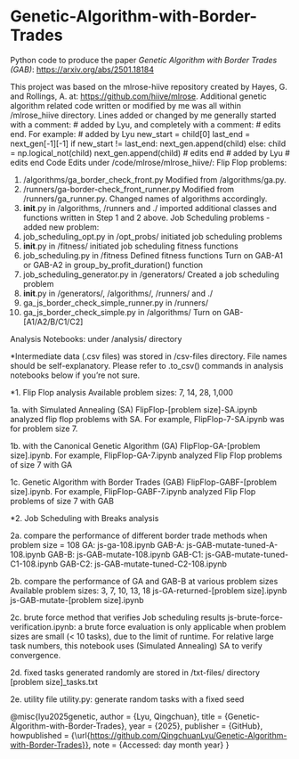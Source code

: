 # Genetic-Algorithm-with-Border-Trades

Python code to produce the paper _Genetic Algorithm with Border Trades (GAB)_: https://arxiv.org/abs/2501.18184

This project was based on the mlrose-hiive repository created by Hayes, G. and Rollings, A. at: https://github.com/hiive/mlrose. Additional genetic algorithm related code written or modified by me was all within /mlrose_hiive directory. Lines added or changed by me generally started with a comment: # added by Lyu, and completely with a comment: # edits end. For example:
	# added by Lyu
            new_start = child[0]
            last_end = next_gen[-1][-1]
            if new_start != last_end:
                next_gen.append(child)
            else:
                child = np.logical_not(child)
                next_gen.append(child)
            # edits end
	# added by Lyu
	 # edits end
Code Edits under /code/mlrose/mlrose_hiive/:
Flip Flop problems:
1. /algorithms/ga_border_check_front.py
	Modified from /algorithms/ga.py. 
2. /runners/ga-border-check_front_runner.py
	Modified from /runners/ga_runner.py. Changed names of algorithms accordingly.
3. __init__.py in /algorithms, /runners and ./
	imported additional classes and functions written in Step 1 and 2 above.
Job Scheduling problems - added new problem:
4. job_scheduling_opt.py in /opt_probs/
	initiated job scheduling problems
5. __init__.py in /fitness/
	initiated job scheduling fitness functions
6. job_scheduling.py in /fitness
	Defined fitness functions
	Turn on GAB-A1 or GAB-A2 in group_by_profit_duration() function
7. job_scheduling_generator.py in /generators/
	Created a job scheduling problem
8. __init__.py in /generators/, /algorithms/, /runners/ and ./
9. ga_js_border_check_simple_runner.py in /runners/
10. ga_js_border_check_simple.py in /algorithms/
	Turn on GAB-[A1/A2/B/C1/C2]



Analysis Notebooks: under /analysis/ directory

*Intermediate data (.csv files) was stored in /csv-files directory. File names should be self-explanatory. Please refer to .to_csv() commands in analysis notebooks below if you’re not sure.

*1. Flip Flop analysis
Available problem sizes: 7, 14, 28, 1,000

1a. with Simulated Annealing (SA)
FlipFlop-[problem size]-SA.ipynb analyzed flip flop problems with SA. For example, FlipFlop-7-SA.ipynb was for problem size 7.

1b. with the Canonical Genetic Algorithm (GA)
FlipFlop-GA-[problem size].ipynb. For example, FlipFlop-GA-7.ipynb analyzed Flip Flop problems of size 7 with GA 

1c. Genetic Algorithm with Border Trades (GAB)
FlipFlop-GABF-[problem size].ipynb. For example, FlipFlop-GABF-7.ipynb analyzed Flip Flop problems of size 7 with GAB

*2. Job Scheduling with Breaks analysis

2a. compare the performance of different border trade methods when problem size = 108
GA: js-ga-108.ipynb
GAB-A: js-GAB-mutate-tuned-A-108.ipynb
GAB-B: js-GAB-mutate-108.ipynb
GAB-C1: js-GAB-mutate-tuned-C1-108.ipynb
GAB-C2: js-GAB-mutate-tuned-C2-108.ipynb

2b. compare the performance of GA and GAB-B at various problem sizes
Available problem sizes: 3, 7, 10, 13, 18
js-GA-returned-[problem size].ipynb
js-GAB-mutate-[problem size].ipynb

2c. brute force method that verifies Job scheduling results
js-brute-force-verification.ipynb: a brute force evaluation is only applicable when problem sizes are small (< 10 tasks), due to the limit of runtime. For relative large task numbers, this notebook uses (Simulated Annealing) SA to verify convergence.

2d. fixed tasks generated randomly are stored in /txt-files/ directory
[problem size]_tasks.txt

2e. utility file
utility.py: generate random tasks with a fixed seed


@misc{lyu2025genetic,
  author = {Lyu, Qingchuan},
  title = {Genetic-Algorithm-with-Border-Trades},
  year = {2025},
  publisher = {GitHub},
  howpublished = {\url{https://github.com/QingchuanLyu/Genetic-Algorithm-with-Border-Trades}},
  note = {Accessed: day month year}
}
